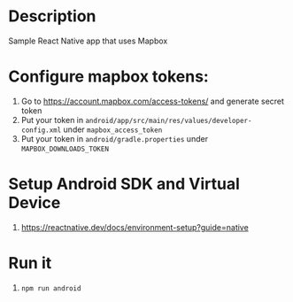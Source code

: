 # Description
Sample React Native app that uses Mapbox

# Configure mapbox tokens:

1. Go to https://account.mapbox.com/access-tokens/ and generate secret token
2. Put your token in `android/app/src/main/res/values/developer-config.xml` under `mapbox_access_token`
3. Put your token in `android/gradle.properties` under `MAPBOX_DOWNLOADS_TOKEN`

# Setup Android SDK and Virtual Device   
1. https://reactnative.dev/docs/environment-setup?guide=native
   
# Run it
1. `npm run android`
